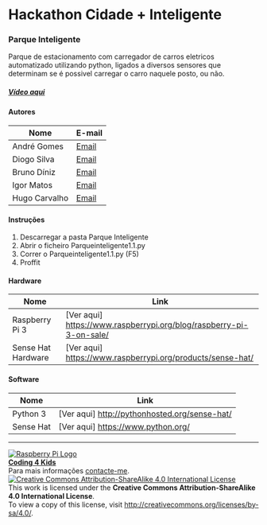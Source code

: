 # Hackathon Cidade + Inteligente  

### Parque Inteligente

   Parque de estacionamento com carregador de carros eletricos automatizado utilizando python, ligados a diversos sensores que determinam se é possivel carregar o carro naquele posto, ou não.

##### [Vídeo aqui](Demo/parqueinteligente.mov?raw=true)  

#### Autores  

|Nome  |E-mail  |  
|---|---|    
|André Gomes|[Email](mailto:andremsgomes@gmail.com)  |  
|Diogo Silva|[Email](mailto:diogo0408@gmail.com)  |  
|Bruno Díniz  |[Email](mailto:brunofilipediniz88@gmail.com)  |  
|Igor Matos  |[Email](mailto:igormtm.im@gmail.com)  |
|Hugo Carvalho  |[Email](mailto:huugggoooo@gmail.com)  |  

#### Instruções

1. Descarregar a pasta Parque Inteligente
2. Abrir o ficheiro Parqueinteligente1.1.py
3. Correr o Parqueinteligente1.1.py (F5)
4. Proffit

#### Hardware  

|Nome  |Link  |  
|---|---|    
|Raspberry Pi 3  |[Ver aqui] https://www.raspberrypi.org/blog/raspberry-pi-3-on-sale/  |
|Sense Hat Hardware | [Ver aqui] https://www.raspberrypi.org/products/sense-hat/ |

#### Software  

|Nome  |Link  |  
|---|---|    
|Python 3 | [Ver aqui] http://pythonhosted.org/sense-hat/  |
|Sense Hat | [Ver aqui] https://www.python.org/ |


***  
[![Raspberry Pi Logo](https://upload.wikimedia.org/wikipedia/en/thumb/c/cb/Raspberry_Pi_Logo.svg/50px-Raspberry_Pi_Logo.svg.png)](http://raspberrypi.org)   
[**Coding 4 Kids**](http://coding4kids.github.io/coding4kids/)  
Para mais informações [contacte-me](mailto:nunofilipesantos@gmail.com).  
[![Creative Commons Attribution-ShareAlike 4.0 International License](https://licensebuttons.net/l/by-sa/4.0/88x31.png)](http://creativecommons.org/licenses/by-sa/4.0/)  
This work is licensed under the **Creative Commons Attribution-ShareAlike 4.0 International License**.  
To view a copy of this license, visit http://creativecommons.org/licenses/by-sa/4.0/.  
